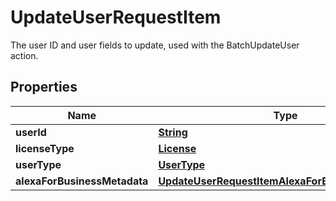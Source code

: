 

# UpdateUserRequestItem

The user ID and user fields to update, used with the <a>BatchUpdateUser</a> action.

## Properties

| Name | Type | Description | Notes |
|------------ | ------------- | ------------- | -------------|
|**userId** | [**String**](String.md) |  |  |
|**licenseType** | [**License**](License.md) |  |  [optional] |
|**userType** | [**UserType**](UserType.md) |  |  [optional] |
|**alexaForBusinessMetadata** | [**UpdateUserRequestItemAlexaForBusinessMetadata**](UpdateUserRequestItemAlexaForBusinessMetadata.md) |  |  [optional] |



